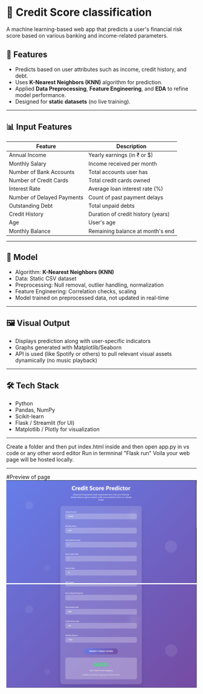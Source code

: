 # 💸 Credit Score classification

A machine learning-based web app that predicts a user's financial risk score based on various banking and income-related parameters.

## 🚀 Features

- Predicts based on user attributes such as income, credit history, and debt.
- Uses **K-Nearest Neighbors (KNN)** algorithm for prediction.
- Applied **Data Preprocessing**, **Feature Engineering**, and **EDA** to refine model performance.
- Designed for **static datasets** (no live training).

---

## 📊 Input Features

| Feature                    | Description                         |
|---------------------------|-------------------------------------|
| Annual Income             | Yearly earnings (in ₹ or $)         |
| Monthly Salary            | Income received per month           |
| Number of Bank Accounts   | Total accounts user has             |
| Number of Credit Cards    | Total credit cards owned            |
| Interest Rate             | Average loan interest rate (%)      |
| Number of Delayed Payments| Count of past payment delays        |
| Outstanding Debt          | Total unpaid debts                  |
| Credit History            | Duration of credit history (years)  |
| Age                       | User's age                          |
| Monthly Balance           | Remaining balance at month's end    |

---

## 🧠 Model

- Algorithm: **K-Nearest Neighbors (KNN)**
- Data: Static CSV dataset
- Preprocessing: Null removal, outlier handling, normalization
- Feature Engineering: Correlation checks, scaling
- Model trained on preprocessed data, not updated in real-time

---

## 🖼️ Visual Output

- Displays prediction along with user-specific indicators
- Graphs generated with Matplotlib/Seaborn
- API is used (like Spotify or others) to pull relevant visual assets dynamically (no music playback)

---

## 🛠️ Tech Stack

- Python
- Pandas, NumPy
- Scikit-learn
- Flask / Streamlit (for UI)
- Matplotlib / Plotly for visualization

---
Create a folder and then put index.html inside and then open app.py in vs code or any other word editor
Run in termninal "Flask run" Voila your web page will be hosted locally.

---
#Preview of page
![image alt](https://github.com/Vaman223/Credit-Score-Classification-using-ml/blob/main/Screenshot%202025-06-29%20163950.png?raw=true)
![image alt](https://github.com/Vaman223/Credit-Score-Classification-using-ml/blob/main/Screenshot%202025-06-29%20163956.png?raw=true)

